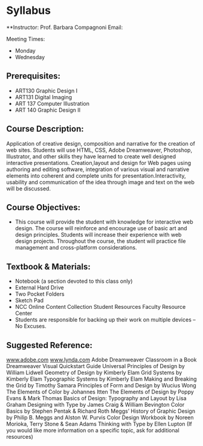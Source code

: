 # Syllabus

**Instructor: Prof. Barbara Compagnoni
Email:

Meeting Times:
* Monday
* Wednesday

## Prerequisites:
   * ART130 Graphic Design I
   * ART131 Digital Imaging
   * ART 137 Computer Illustration
   * ART 140 Graphic Design II

## Course Description:
Application of creative design, composition and narrative for the creation of web sites. Students will use HTML, CSS, Adobe Dreamweaver, Photoshop, Illustrator, and other skills they have learned to create well designed interactive presentations. Creation,layout and design for Web pages using authoring and editing software, integration of various visual and narrative elements into coherent and complete units for presentation.Interactivity, usability and communication of the idea through image and text on the web
will be discussed.

## Course Objectives:
* This course will provide the student with knowledge for interactive
web design. The course will reinforce and encourage use of basic art
and design principles. Students will increase their experience with
web design projects. Throughout the course, the student will practice
file management and cross-platform considerations.

## Textbook & Materials:
* Notebook (a section devoted to this class only)
* External Hard Drive
* Two Pocket Folders
* Sketch Pad
* NCC Online Content Collection Student Resources Faculty Resource Center
* Students are responsible for backing up their work on multiple devices – No Excuses.

## Suggested Reference:
www.adobe.com
www.lynda.com
Adobe Dreamweaver Classroom in a Book
Dreamweaver Visual Quickstart Guide
Universal Principles of Design by William Lidwell
Geometry of Design by Kimberly Elam
Grid Systems by Kimberly Elam
Typographic Systems by Kimberly Elam
Making and Breaking the Grid by Timothy Samara
Principles of Form and Design by Wucius Wong
The Elements of Color by Johannes Itten
The Elements of Design by Poppy Evans & Mark Thomas
Basics of Design: Typography and Layout by Lisa Graham
Designing with Type by James Craig & William Bevington
Color Basics by Stephen Pentak & Richard Roth
Meggs’ History of Graphic Design by Philip B. Meggs and Alston W.
Purvis
Color Design Workbook by Noreen Morioka, Terry Stone & Sean
Adams
Thinking with Type by Ellen Lupton
(If you would like more information on a specific topic, ask for
additional resources)
